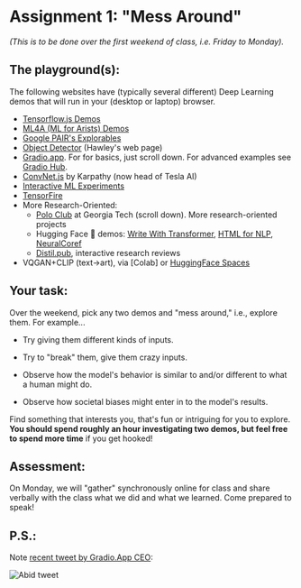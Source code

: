 # Assignment 1: "Mess Around"

*(This is to be done over the first weekend of class, i.e. Friday to Monday).* 


## The playground(s):

The following websites have (typically several different) Deep Learning demos that will run in your (desktop or laptop) browser. 

* [Tensorflow.js Demos](https://www.tensorflow.org/js/demos)
* [ML4A (ML for Arists) Demos](https://ml4a.github.io/demos/)
* [Google PAIR's Explorables](https://pair.withgoogle.com/explorables/)
* [Object Detector](https://hedges.belmont.edu/objdet/) (Hawley's web page)
* [Gradio.app](https://gradio.app/).  For for basics, just scroll down. For advanced examples see [Gradio Hub](https://gradio.app/hub).
* [ConvNet.js](https://cs.stanford.edu/people/karpathy/convnetjs/) by Karpathy (now head of Tesla AI)
* [Interactive ML Experiments](https://trekhleb.dev/machine-learning-experiments/#/)
* [TensorFire](https://tenso.rs/)
* More Research-Oriented:
  * [Polo Club](https://poloclub.github.io/) at Georgia Tech (scroll down). More research-oriented projects
  * Hugging Face 🤗 demos: [Write With Transformer](https://transformer.huggingface.co/), [HTML for NLP](https://huggingface.co/hmtl/), [NeuralCoref](https://huggingface.co/coref/)
  * [Distil.pub](https://distill.pub/), interactive research reviews
* VQGAN+CLIP (text->art), via [Colab] or [HuggingFace Spaces](https://huggingface.co/spaces/akhaliq/VQGAN_CLIP)



## Your task:

Over the weekend, pick any two demos and "mess around," i.e., explore them. For example...

* Try giving them different kinds of inputs. 

* Try to "break" them, give them crazy inputs.  

* Observe how the model's behavior is similar to and/or different to what a human might do. 
* Observe how societal biases might enter in to the model's results. 

Find something that interests you, that's fun or intriguing for you to explore. **You should spend roughly an hour investigating two demos, but feel free to spend more time** if you get hooked! 



## Assessment:

On Monday, we will "gather" synchronously online for class and share verbally with the class what we did and what we learned. Come prepared to speak! 



## P.S.: 

Note [recent tweet by Gradio.App CEO](https://twitter.com/abidlabs/status/1423067498862219267): 

![Abid tweet](https://i.imgur.com/ayd6JjR.png)
